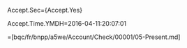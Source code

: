 Accept.Sec={Accept.Yes}

Accept.Time.YMDH=2016-04-11:20:07:01

=[bqc/fr/bnpp/a5we/Account/Check/00001/05-Present.md]